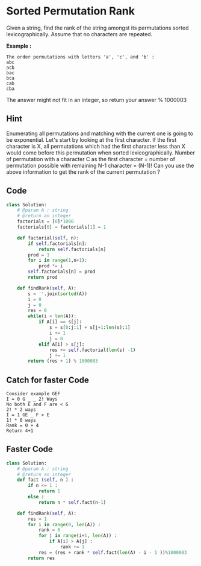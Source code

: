 # Sorted Permutation Rank

Given a string, find the rank of the string amongst its permutations sorted lexicographically.
Assume that no characters are repeated.

**Example :**

```
The order permutations with letters 'a', 'c', and 'b' :
abc
acb
bac
bca
cab
cba
```

The answer might not fit in an integer, so return your answer % 1000003

## Hint

Enumerating all permutations and matching with the current one is going to be exponential.
Let's start by looking at the first character.
If the first character is X, all permutations which had the first character less than X would come before this permutation when sorted lexicographically.
Number of permutation with a character C as the first character = number of permutation possible with remaining N-1 character = (N-1)!
Can you use the above information to get the rank of the current permutation ?

## Code

```python
class Solution:
    # @param A : string
    # @return an integer
    factorials = [0]*1000
    factorials[0] = factorials[1] = 1

    def factorial(self, n):
        if self.factorials[n]:
            return self.factorials[n]
        prod = 1
        for i in range(1,n+1):
            prod *= i
        self.factorials[n] = prod
        return prod

    def findRank(self, A):
        s = ''.join(sorted(A))
        i = 0
        j = 0
        res = 0
        while(i < len(A)):
            if A[i] == s[j]:
                s = s[0:j:1] + s[j+1:len(s):1]
                i += 1
                j = 0
            elif A[i] > s[j]:
                res += self.factorial(len(s) -1)
                j += 1
        return (res + 1) % 1000003
```

## Catch for faster Code

```
Consider example GEF
I = 0 G _ _ 2! Ways
No both E and F are < G
2! * 2 ways
I = 1 GE _ F > E
1! * 0 ways
Rank = 0 + 4
Return 4+1
```

## Faster Code

```python
class Solution:
    # @param A : string
    # @return an integer
    def fact (self, n ) :
        if n <= 1 :
            return 1
        else :
            return n * self.fact(n-1)

    def findRank(self, A):
        res = 1
        for i in range(0, len(A)) :
            rank = 0
            for j in range(i+1, len(A)) :
                if A[i] > A[j] :
                    rank += 1
            res = (res + rank * self.fact(len(A) - i - 1 ))%1000003
        return res
```
